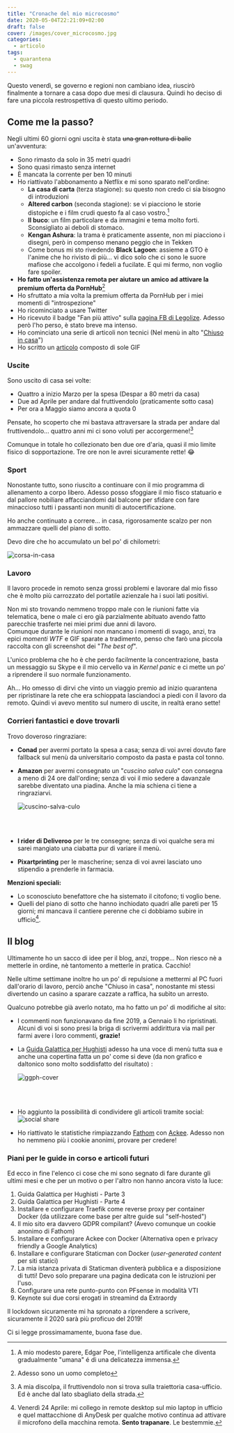 ```yaml
---
title: "Cronache del mio microcosmo"
date: 2020-05-04T22:21:09+02:00
draft: false
cover: /images/cover_microcosmo.jpg
categories:
  - articolo
tags:
  - quarantena
  - swag
---
```

Questo venerdì, se governo e regioni non cambiano idea, riuscirò finalmente a tornare a casa dopo due mesi di clausura. Quindi ho deciso di fare una piccola restrospettiva di questo ultimo periodo.

## Come me la passo?
Negli ultimi 60 giorni ogni uscita è stata ~~una gran rottura di balle~~ un'avventura:

* Sono rimasto da solo in 35 metri quadri
* Sono quasi rimasto senza internet
* È mancata la corrente per ben 10 minuti
* Ho riattivato l'abbonamento a Netflix e mi sono sparato nell'ordine:
    * **La casa di carta** (terza stagione): su questo non credo ci sia bisogno di introduzioni
    * **Altered carbon** (seconda stagione): se vi piacciono le storie distopiche e i film crudi questo fa al caso vostro.[^A]
    * **Il buco**: un film particolare e da immagini e tema molto forti. Sconsigliato ai deboli di stomaco.
    * **Kengan Ashura**: la trama è praticamente assente, non mi piacciono i disegni, però in compenso menano peggio che in Tekken
    * Come bonus mi sto rivedendo **Black Lagoon**: assieme a GTO è l'anime che ho rivisto di più... vi dico solo che ci sono le suore mafiose che accolgono i fedeli a fucilate. E qui mi fermo, non voglio fare spoiler.
* **Ho fatto un'assistenza remota per aiutare un amico ad attivare la premium offerta da PornHub**[^B]
* Ho sfruttato a mia volta la premium offerta da PornHub per i miei momenti di "introspezione"
* Ho ricominciato a usare Twitter
* Ho ricevuto il badge "Fan più attivo" sulla [pagina FB di Legolize](https://www.facebook.com/legolizeofficial). Adesso però l'ho perso, è stato breve ma intenso.
* Ho cominciato una serie di articoli non tecnici (Nel menù in alto "[Chiuso in casa](/chiuso-in-casa)")
* Ho scritto un [articolo](/blog/post-muto) composto di sole GIF

### Uscite
Sono uscito di casa sei volte:

* Quattro a inizio Marzo per la spesa (Despar a 80 metri da casa)
* Due ad Aprile per andare dal fruttivendolo (praticamente sotto casa)
* Per ora a Maggio siamo ancora a quota 0

Pensate, ho scoperto che mi bastava attraversare la strada per andare dal fruttivendolo...
quattro anni mi ci sono voluti per accorgermene![^0]

Comunque in totale ho collezionato ben due ore d'aria, quasi il mio limite fisico di sopportazione. Tre ore non le avrei sicuramente rette! 😂

### Sport
Nonostante tutto, sono riuscito a continuare con il mio programma di allenamento a corpo libero. Adesso posso sfoggiare il mio fisco statuario e dal pallore nobiliare affacciandomi dal balcone per sfidare con fare minaccioso tutti i passanti non muniti di autocertificazione.

Ho anche continuato a correre... in casa, rigorosamente scalzo per non ammazzare quelli del piano di sotto.

Devo dire che ho accumulato un bel po' di chilometri:

![corsa-in-casa](/images/corsa.jpg)

### Lavoro

Il lavoro procede in remoto senza grossi problemi e lavorare dal mio fisso che è molto più carrozzato del portatile azienzale ha i suoi lati positivi.

Non mi sto trovando nemmeno troppo male con le riunioni fatte via telematica, bene o male ci ero già parzialmente abituato avendo fatto parecchie trasferte nei miei primi due anni di lavoro.  
Comunque durante le riunioni non mancano i momenti di svago, anzi, tra epici *momenti WTF* e GIF sparate a tradimento, penso che farò una piccola raccolta con gli screenshot dei "*The best of*".

L'unico problema che ho è che perdo facilmente la concentrazione, basta un messaggio su Skype e il mio cervello va in *Kernel panic* e ci mette un po' a riprendere il suo normale funzionamento.

Ah... Ho omesso di dirvi che vinto un viaggio premio ad inizio quarantena per ripristinare la rete che era schioppata lasciandoci a piedi con il lavoro da remoto. Quindi vi avevo mentito sul numero di uscite, in realtà erano sette!

### Corrieri fantastici e dove trovarli

Trovo doveroso ringraziare:

* **Conad** per avermi portato la spesa a casa; senza di voi avrei dovuto fare fallback sul menù da universitario composto da pasta e pasta col tonno.

* **Amazon** per avermi consegnato un "*cuscino salva culo*" con consegna a meno di 24 ore dall'ordine; senza di voi il mio sedere a davanzale sarebbe diventato una piadina. Anche la mia schiena ci tiene a ringraziarvi.  

  ![cuscino-salva-culo](/images/cuscino-salva-culo.jpg)

  <br><br>

* **I rider di Deliveroo** per le tre consegne; senza di voi qualche sera mi sarei mangiato una ciabatta pur di variare il menù.

* **Pixartprinting** per le mascherine; senza di voi avrei lasciato uno stipendio a prenderle in farmacia.

**Menzioni speciali:**

* Lo sconosciuto benefattore che ha sistemato il citofono; ti voglio bene.
* Quelli del piano di sotto che hanno inchiodato quadri alle pareti per 15 giorni; mi mancava il cantiere perenne che ci dobbiamo subire in ufficio[^1].

## Il blog
Ultimamente ho un sacco di idee per il blog, anzi, troppe... Non riesco nè a metterle
in ordine, nè tantomento a metterle in pratica. Cacchio!

Nelle ultime settimane inoltre ho un po' di repulsione a mettermi al PC fuori dall'orario di lavoro, perciò anche "Chiuso in casa", nonostante mi stessi divertendo un casino a sparare cazzate a raffica, ha subìto un arresto.

Qualcuno potrebbe già averlo notato, ma ho fatto un po' di modifiche al sito:

* I commenti non funzionavano da fine 2019, a Gennaio li ho ripristinati. Alcuni di voi si sono presi la briga di scrivermi addirittura via mail per farmi avere i loro commenti, **grazie!**

* La [Guida Galattica per Hughisti](/ggph) adesso ha una voce di menù tutta sua e anche una copertina fatta un po' come si deve (da non grafico e daltonico sono molto soddisfatto del risultato) :

  ![ggph-cover](/images/ggph/ggph_cover_00.png)  

  <br> <br>

* Ho aggiunto la possibilità di condividere gli articoli tramite social:  
  ![social share](/images/social-share.png)

* Ho riattivato le statistiche rimpiazzando [Fathom](https://github.com/usefathom/fathom) con [Ackee](https://github.com/electerious/Ackee). Adesso non ho nemmeno più i cookie anonimi, provare per credere!



### Piani per le guide in corso e articoli futuri

Ed ecco in fine l'elenco ci cose che mi sono segnato di fare durante gli ultimi mesi e che per un motivo o per l'altro non hanno ancora visto la luce:

1. Guida Galattica per Hughisti - Parte 3
2. Guida Galattica per Hughisti - Parte 4
3. Installare e configurare Traefik come reverse proxy per container Docker (da utilizzare come base per altre guide sul "self-hosted")
4. Il mio sito era davvero GDPR compilant? (Avevo comunque un cookie anonimo di Fathom)
5. Installare e configurare Ackee con Docker (Alternativa open e privacy friendly a Google Analytics)
6. Installare e configurare Staticman con Docker (*user-generated content* per siti statici)
7. La mia istanza privata di Staticman diventerà pubblica e a disposizione di tutti! Devo solo preparare una pagina dedicata con le istruzioni per l'uso.
8. Configurare una rete punto-punto con PFsense in modalità VTI
9. Keynote sui due corsi erogati in streamind da Extraordy

Il lockdown sicuramente mi ha spronato a riprendere a scrivere, sicuramente il 2020 sarà più proficuo del 2019!

Ci si legge prossimamamente, buona fase due.

[^B]:  Adesso sono un uomo completo

[^A]: A mio modesto parere, Edgar Poe, l'intelligenza artificale che diventa gradualmente "umana" é di una delicatezza immensa.
[^0]: A mia discolpa, il fruttivendolo non si trova sulla traiettoria casa-ufficio. Ed è anche dal lato sbagliato della strada.
[^1]: Venerdì 24 Aprile: mi collego in remote desktop sul mio laptop in ufficio e quel mattacchione di AnyDesk per qualche motivo continua ad attivare il microfono della macchina remota. **Sento trapanare**. Le bestemmie.
